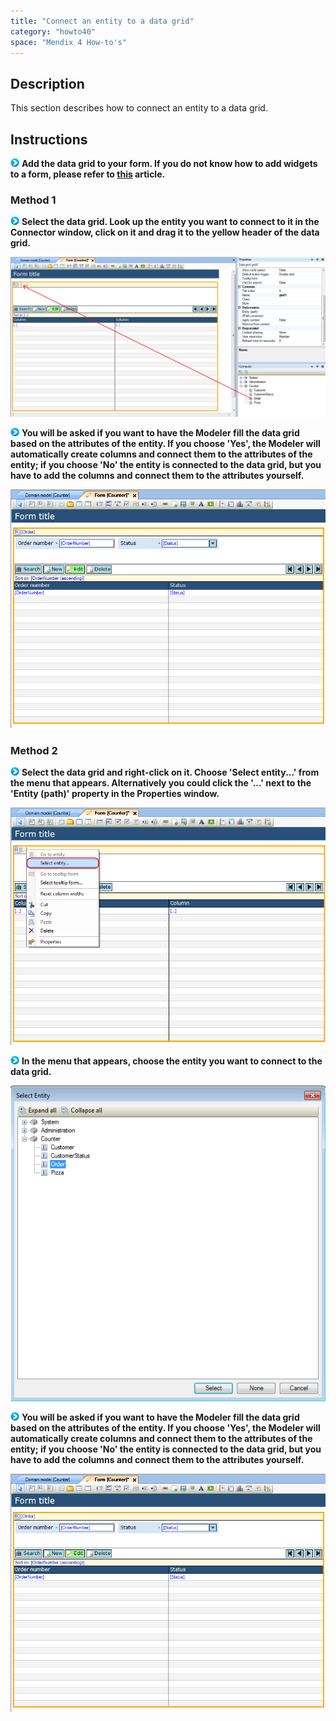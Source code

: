 ```yaml
---
title: "Connect an entity to a data grid"
category: "howto40"
space: "Mendix 4 How-to's"
---
```

## Description

This section describes how to connect an entity to a data grid.

## Instructions

![](attachments/819203/917932.png) **Add the data grid to your form. If you do not know how to add widgets to a form, please refer to [this](add-a-widget-to-a-form) article.**

### Method 1

![](attachments/819203/917932.png) **Select the data grid. Look up the entity you want to connect to it in the Connector window, click on it and drag it to the yellow header of the data grid.**

![](attachments/2621445/2752619.png)

![](attachments/819203/917932.png) **You will be asked if you want to have the Modeler fill the data grid based on the attributes of the entity. If you choose 'Yes', the Modeler will automatically create columns and connect them to the attributes of the entity; if you choose 'No' the entity is connected to the data grid, but you have to add the columns and connect them to the attributes yourself.**

![](attachments/2621445/2752618.png)

### Method 2

![](attachments/819203/917932.png) **Select the data grid and right-click on it. Choose 'Select entity...' from the menu that appears. Alternatively you could click the '...' next to the 'Entity (path)' property in the Properties window.**

![](attachments/2621445/2752623.png)

![](attachments/819203/917932.png) **In the menu that appears, choose the entity you want to connect to the data grid.**

![](attachments/2621445/2752622.png)

![](attachments/819203/917932.png) **You will be asked if you want to have the Modeler fill the data grid based on the attributes of the entity. If you choose 'Yes', the Modeler will automatically create columns and connect them to the attributes of the entity; if you choose 'No' the entity is connected to the data grid, but you have to add the columns and connect them to the attributes yourself.**

![](attachments/2621445/2752618.png)
